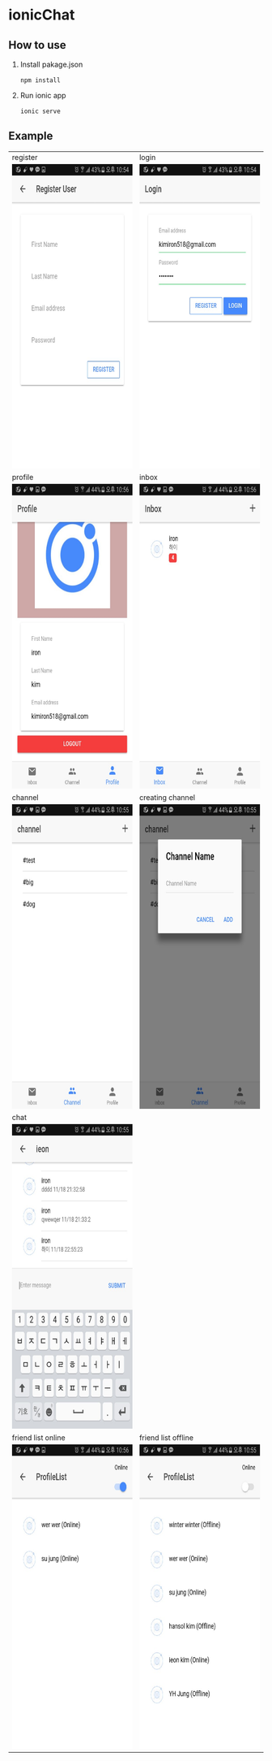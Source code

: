 # ionicChat

## How to use

1. Install pakage.json
    ```
    npm install
    ```
2. Run ionic app
    ```
    ionic serve
    ```

## Example
|||
|----------|----------|
| register|login|
|<img src="./images/KakaoTalk_20171218_225647842.jpg" alt="register"  height="600" />|<img src="./images/KakaoTalk_20171218_225648190.jpg" alt="login" height="600" />|
|profile|inbox|
|<img src="./images/KakaoTalk_20171218_225644046.jpg" alt="profile" height="600" />|<img src="./images/KakaoTalk_20171218_225642852.jpg" alt="inbox" height="600" />|
|channel|creating channel|
|<img src="./images/KakaoTalk_20171218_225645353.jpg" alt="channel" height="600" />|<img src="./images/KakaoTalk_20171218_225644658.jpg" alt="creating_channel" height="600" />|
|chat|
|<img src="./images/KakaoTalk_20171218_225646134.jpg" alt="chat" height="600" />|
|friend list online|friend list offline|
|<img src="./images/KakaoTalk_20171218_225657894.jpg" alt="profile_list(online)" height="600" />|<img src="./images/KakaoTalk_20171218_225647201.jpg" alt="profile_list(offline)" height="600" />|
